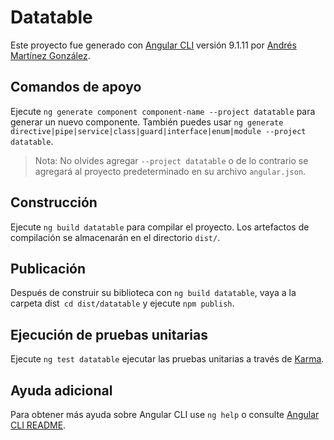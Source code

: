 # Datatable

Este proyecto fue generado con [Angular CLI](https://github.com/angular/angular-cli) versión 9.1.11 por [Andrés Martínez González](https://github.com/andres-geotec).

## Comandos de apoyo

Ejecute `ng generate component component-name --project datatable` para generar un nuevo componente. También puedes usar `ng generate directive|pipe|service|class|guard|interface|enum|module --project datatable`.
> Nota: No olvides agregar `--project datatable` o de lo contrario se agregará al proyecto predeterminado en su archivo `angular.json`. 

## Construcción

Ejecute `ng build datatable` para compilar el proyecto. Los artefactos de compilación se almacenarán en el directorio `dist/`.

## Publicación

Después de construir su biblioteca con `ng build datatable`, vaya a la carpeta dist` cd dist/datatable` y ejecute `npm publish`.

## Ejecución de pruebas unitarias

Ejecute `ng test datatable` ejecutar las pruebas unitarias a través de [Karma](https://karma-runner.github.io).

## Ayuda adicional

Para obtener más ayuda sobre Angular CLI use `ng help` o consulte [Angular CLI README](https://github.com/angular/angular-cli/blob/master/README.md).
